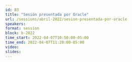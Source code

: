 ```yaml
---
id: B3
title: "Sesión presentada por Oracle"
url: /sessions/abril-2022/sesion-presentada-por-oracle
speakers:
format: session
block: b-2022
time_start: 2022-04-07T10:50:00-05:00
time_end: 2022-04-07T11:20:00-05:00
video:
slides:
---
```

